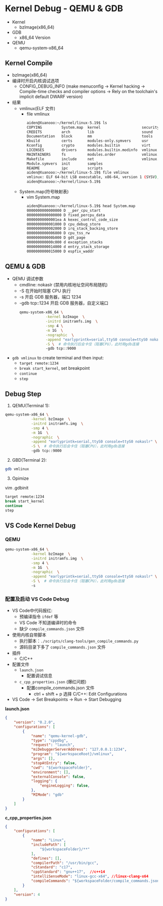 # Kernel Debug - QEMU & GDB

- Kernel
  - bzImage(x86_64)
- GDB
  - x86_64 Version
- QEMU
  - qemu-system-x86_64

## Kernel Compile

- bzImage(x86_64)
- 编译时开启内核调试选项
  - CONFIG_DEBUG_INFO (make menuconfig -> Kernel hacking -> Compile-time checks and compiler options -> Rely on the toolchain's implicit default DWARF version)
- 结果
  - vmlinux(ELF 文件)
    - file vmlinux
      ```sh
      aiden@Xuanooo:~/kernel/linux-5.19$ ls
      COPYING         System.map  kernel                   security
      CREDITS         arch        lib                      sound
      Documentation   block       mm                       tools
      Kbuild          certs       modules-only.symvers     usr
      Kconfig         crypto      modules.builtin          virt
      LICENSES        drivers     modules.builtin.modinfo  vmlinux
      MAINTAINERS     fs          modules.order            vmlinux.o
      Makefile        include     net                      vmlinux.symvers
      Module.symvers  init        samples
      README          ipc         scripts
      aiden@Xuanooo:~/kernel/linux-5.19$ file vmlinux
      vmlinux: ELF 64-bit LSB executable, x86-64, version 1 (SYSV), statically linked, BuildID[sha1]=a5022e8769502dc96f217c02fd5cc290e1f5c83d, with debug_info, not stripped
      aiden@Xuanooo:~/kernel/linux-5.19$
      ```
  - System.map(符号映射表)
    - vim System.map
      ```sh
      aiden@Xuanooo:~/kernel/linux-5.19$ head System.map
      0000000000000000 D __per_cpu_start
      0000000000000000 D fixed_percpu_data
      00000000000001ea A kexec_control_code_size
      0000000000001000 D cpu_debug_store
      0000000000002000 D irq_stack_backing_store
      0000000000006000 D cpu_tss_rw
      000000000000b000 D gdt_page
      000000000000c000 d exception_stacks
      0000000000014000 d entry_stack_storage
      0000000000015000 D espfix_waddr
      ```

## QEMU & GDB

- QEMU 调试参数
  - cmdline: nokaslr (禁用内核地址空间布局随机)
  - -S 在开始时阻塞 CPU 执行
  - -s 开启 GDB 服务器，端口 1234
  - -gdb tcp::1234 开启 GDB 服务器，自定义端口
    ```sh
    qemu-system-x86_64 \
                -kernel bzImage  \
                -initrd initramfs.img  \
                -smp 4 \
                -m 1G  \
                -nographic  \
                -append "earlyprintk=serial,ttyS0 console=ttyS0 nokaslr" \
                -S \  # 命令执行后会卡住（阻塞CPU），此时用gdb连接
                -gdb tcp::9000
    ```
- `gdb vmlinux` to create terminal and then input:
  - `target remote:1234`
  - `break start_kernel`, set breakpoint
  - `continue`
  - `step`

## Debug Step

1. QEMU(Terminal 1):

```sh
qemu-system-x86_64 \
            -kernel bzImage  \
            -initrd initramfs.img  \
            -smp 4 \
            -m 1G  \
            -nographic  \
            -append "earlyprintk=serial,ttyS0 console=ttyS0 nokaslr" \
            -S \  # 命令执行后会卡住（阻塞CPU），此时用gdb连接
            -gdb tcp::9000
```

2. GBD(Terminal 2):

```sh
gdb vmlinux
```

3. Opimize

vim .gdbinit

```sh
target remote:1234
break start_kernel
continue
step
```

## VS Code Kernel Debug

### QEMU

```sh
qemu-system-x86_64 \
            -kernel bzImage  \
            -initrd initramfs.img  \
            -smp 4 \
            -m 1G  \
            -nographic  \
            -append "earlyprintk=serial,ttyS0 console=ttyS0 nokaslr" \
            -S \  # 命令执行后会卡住（阻塞CPU），此时用gdb连接
            -s
```

### 配置及启动 VS Code Debug

- VS Code中代码报红:
  - 预编译指令 `ifdef` 等
  - VS Code 不知道编译时的命令
  - 缺少 `compile_commands.json` 文件
- 使用内核自带脚本
  - 执行脚本：`./scripts/clang-tools/gen_compile_commands.py`
  - 源码目录下多了 `compile_commands.json` 文件
- 插件
  - C/C++
- 配置文件
  - `launch.json`
    - 配置调试信息
  - `c_cpp_properties.json` (爆红问题)
    - 配置compile_commands.json 文件
      - ctrl + shift + p 选择 C/C++: Edit Configurations
- VS Code -> Set Breakpoints -> Run -> Start Debugging


**launch.json**
```json
{
    "version": "0.2.0",
    "configurations": [
        {
            "name": "qemu-kernel-gdb",
            "type": "cppdbg",
            "request": "launch",
            "miDebuggerServerAddress": "127.0.0.1:1234",
            "program": "${workspaceRoot}/vmlinux",
            "args": [],
            "stopAtEntry": false,
            "cwd": "${workspaceFolder}",
            "environment": [],
            "externalConsole": false,
            "logging": {
                "engineLogging": false,
            },
            "MIMode": "gdb"
        }
    ]
}
```

**c_cpp_properties.json**
```json
{
    "configurations": [
        {
            "name": "Linux",
            "includePath": [
                "${workspaceFolder}/**"
            ],
            "defines": [],
            "compilerPath": "/usr/bin/gcc",
            "cStandard": "c17",
            "cppStandard": "gnu++17",  //c++14
            "intelliSenseMode": "linux-gcc-x64", //linux-clang-x64
            "compileCommands": "${workspaceFolder/compile_commands.json}"  // add
        }
    ],
    "version": 4
}
```












